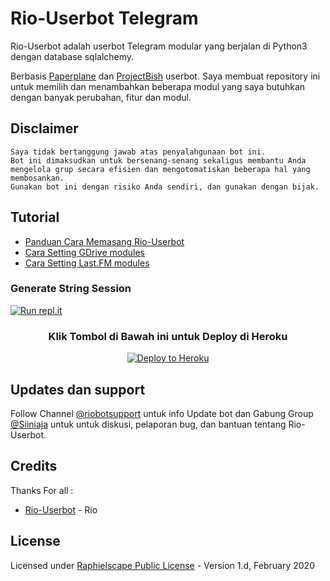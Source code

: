 # Rio-Userbot Telegram

Rio-Userbot adalah userbot Telegram modular yang berjalan di Python3 dengan
database sqlalchemy.

Berbasis [Paperplane](https://github.com/RaphielGang/Telegram-UserBot) dan
[ProjectBish](https://github.com/adekmaulana/ProjectBish) userbot. Saya membuat
repository ini untuk memilih dan menambahkan beberapa modul yang saya butuhkan
dengan banyak perubahan, fitur dan modul.

## Disclaimer

```
Saya tidak bertanggung jawab atas penyalahgunaan bot ini.
Bot ini dimaksudkan untuk bersenang-senang sekaligus membantu Anda
mengelola grup secara efisien dan mengotomatiskan beberapa hal yang membosankan.
Gunakan bot ini dengan risiko Anda sendiri, dan gunakan dengan bijak.
```

## Tutorial

- [Panduan Cara Memasang Rio-Userbot](https://mrismanaziz.medium.com/cara-memasang-userbot-telegram-repo-man-userbot-deploy-di-heroku-c56d1f8b5537)
- [Cara Setting GDrive modules](https://telegra.ph/How-To-Setup-Google-Drive-04-03)
- [Cara Setting Last.FM modules](https://telegra.ph/How-to-set-up-LastFM-module-for-Paperplane-userbot-11-02)

### Generate String Session

[![Run repl.it](https://img.shields.io/badge/run-string__session.py-blue?style=for-the-badge&logo=repl.it)](https://repl.it/@mrismanaziz/stringenSession?lite=1&outputonly=1)

<h3 align="center">Klik Tombol di Bawah ini untuk Deploy di Heroku</h3>
<p align="center"><a href="https://dashboard.heroku.com/new?template=https://github.com/RioProjectX/UserBot"><img src="https://www.herokucdn.com/deploy/button.png" alt="Deploy to Heroku" target="_blank"/></a></p>

## Updates dan support

Follow Channel [@riobotsupport](https://t.me/riobotsupport) untuk info Update
bot dan Gabung Group [@Siiniaja](https://t.me/Siiniaja) untuk untuk diskusi,
pelaporan bug, dan bantuan tentang Rio-Userbot.

## Credits

Thanks For all :

- [Rio-Userbot](https://github.com/RioProjectX/Rio-Userbot) - Rio

## License

Licensed under
[Raphielscape Public License](https://github.com/RioProjectX/Rio-Userbot/blob/Rio-Userbot/LICENSE) -
Version 1.d, February 2020
